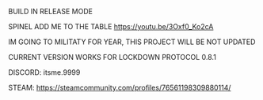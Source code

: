 BUILD IN RELEASE MODE

SPINEL ADD ME TO THE TABLE https://youtu.be/3Oxf0_Ko2cA

IM GOING TO MILITATY FOR YEAR, THIS PROJECT WILL BE NOT UPDATED

CURRENT VERSION WORKS FOR LOCKDOWN PROTOCOL 0.8.1

DISCORD: itsme.9999

STEAM: https://steamcommunity.com/profiles/76561198309880114/

